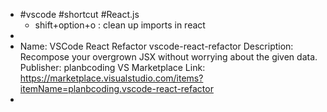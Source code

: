 - #vscode #shortcut #React.js
	- shift+option+o : clean up imports in react
-
- Name: VSCode React Refactor
  vscode-react-refactor
  Description: Recompose your overgrown JSX without worrying about the given data.
  Publisher: planbcoding
  VS Marketplace Link: https://marketplace.visualstudio.com/items?itemName=planbcoding.vscode-react-refactor
-
